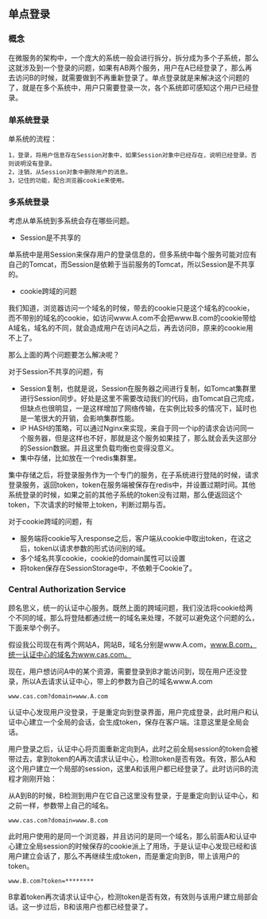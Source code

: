 ## 单点登录

### 概念

在微服务的架构中，一个庞大的系统一般会进行拆分，拆分成为多个子系统，那么这就涉及到一个登录的问题，如果有AB两个服务，用户在A已经登录了，那么再去访问B的时候，就需要做到不再重新登录了。单点登录就是来解决这个问题的了，就是在多个系统中，用户只需要登录一次，各个系统即可感知这个用户已经登录。

### 单系统登录

单系统的流程：

```
1，登录，将用户信息存在Session对象中，如果Session对象中已经存在，说明已经登录。否则说明没有登录。
2，注销，从Session对象中删除用户的消息。
3，记住的功能，配合浏览器cookie来使用。
```

### 多系统登录

考虑从单系统到多系统会存在哪些问题。

- Session是不共享的

单系统中是用Session来保存用户的登录信息的，但多系统中每个服务可能对应有自己的Tomcat，而Session是依赖于当前服务的Tomcat，所以Session是不共享的。

- cookie跨域的问题

我们知道，浏览器访问一个域名的时候，带去的cookie只是这个域名的cookie，而不带别的域名的cookie，如访问www.A.com不会把www.B.com的cookie带给A域名，域名的不同，就会造成用户在访问A之后，再去访问B，原来的cookie用不上了。

那么上面的两个问题要怎么解决呢？			

对于Session不共享的问题，有

- Session复制，也就是说，Session在服务器之间进行复制，如Tomcat集群里进行Session同步。好处是这里不需要改动我们的代码，由Tomcat自己完成，但缺点也很明显，一是这样增加了网络传输，在实例比较多的情况下，延时也是一笔很大的开销，会影响集群性能。
- IP HASH的策略，可以通过Nginx来实现，来自于同一个ip的请求会访问同一个服务器，但是这样也不好，那就是这个服务如果挂了，那么就会丢失这部分的Session数据。并且这里负载均衡也变得没意义。
- 集中存储，比如放在一个redis集群里。

集中存储之后，将登录服务作为一个专门的服务，在子系统进行登陆的时候，请求登录服务，返回token，token在服务端被保存在redis中，并设置过期时间。其他系统登录的时候，如果之前的其他子系统的token没有过期，那么便返回这个token，下次请求的时候带上token，判断过期与否。

对于cookie跨域的问题，有

- 服务端将cookie写入response之后，客户端从cookie中取出token，在这之后，token以请求参数的形式访问别的域。
- 多个域名共享cookie，cookie的domain属性可以设置
- 将token保存在SessionStorage中，不依赖于Cookie了。

### Central Authorization Service

顾名思义，统一的认证中心服务。既然上面的跨域问题，我们没法将cookie给两个不同的域，那么将登陆都通过统一的域名来处理，不就可以避免这个问题的么，下面来举个例子。		

假设我公司现在有两个网站A，网站B，域名分别是www.A.com，www.B.com，统一认证中心的域名为www.cas.com。			

现在，用户想访问A中的某个资源，需要登录到B才能访问到，现在用户还没登录，所以A去请求认证中心，带上的参数为自己的域名www.A.com			

```
www.cas.com?domain=www.A.com
```

认证中心发现用户没登录，于是重定向到登录界面，用户完成登录，此时用户和认证中心建立一个全局的会话，会生成token，保存在客户端。注意这里是全局会话。		

用户登录之后，认证中心将页面重新定向到A，此时之前全局session的token会被带过去，拿到token的A再次请求认证中心，检测token是否有效。有效，那么A和这个用户建立一个局部的session，这里A和该用户都已经登录了。此时访问B的流程才刚刚开始：		

从A到B的时候，B检测到用户在它自己这里没有登录，于是重定向到认证中心，和之前一样，参数带上自己的域名。

```
www.cas.com?domain=www.B.com
```

此时用户使用的是同一个浏览器，并且访问的是同一个域名，那么前面A和认证中心建立全局session的时候保存的cookie派上了用场，于是认证中心发现已经和该用户建立会话了，那么不再继续生成token，而是重定向到B，带上该用户的token。

```
www.B.com?token=********
```

B拿着token再次请求认证中心，检测token是否有效，有效则与该用户建立局部会话。这一步过后，B和该用户也都已经登录了。
